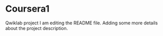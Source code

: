 # Coursera1
Qwiklab project
I am editing the README file. Adding some more details about the project 
description.
